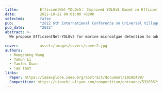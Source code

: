 ```yaml
---
title:          EfficientNet-YOLOv5： Improved YOLOv5 Based on EfficientNet Backbone for Object Detection on Marine Microalgae
date:           2022-10-22 00:01:00 +0800
selected:       false
pub:            "2022 6th International Conference on Universal Village (UV)"
pub_date:       "2022"
abstract: >-
  We propose EfficientNet-YOLOv5 for marine microalgae detection to address challenges of tiny objects and unequal categories, achieving improved accuracy over baseline models on microscopy datasets.
  
cover:          assets/images/covers/cover2.jpg
authors:
  - Rongsheng Wang
  - Yukun Li
  - Yaofei Duan
  - Tao Tan†
links:
  Paper: https://ieeexplore.ieee.org/abstract/document/10185489/
  Competition: https://tianchi.aliyun.com/competition/entrance/532036?spm=a2c22.12281965.0.0.4c885d9be7TB5u
---
```

